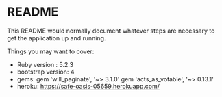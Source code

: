 # README

This README would normally document whatever steps are necessary to get the
application up and running.

Things you may want to cover:

* Ruby version : 5.2.3
* bootstrap version: 4
* gems: gem 'will_paginate', '~> 3.1.0'
        gem 'acts_as_votable', '~> 0.13.1'
* heroku: https://safe-oasis-05659.herokuapp.com/
